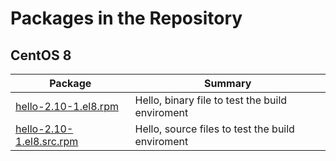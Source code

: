 # Packages in the Repository

## CentOS 8

| Package                                                                                                                    | Summary                                          |
| -------------------------------------------------------------------------------------------------------------------------- | ------------------------------------------------ |
| [hello-2.10-1.el8.rpm](https://github.com/joergklein/packages/raw/master/centos/8/x86_64/rpms/hello-2.10-1.el8.x86_64.rpm) | Hello, binary file to test the build enviroment  |
| [hello-2.10-1.el8.src.rpm](https://github.com/joergklein/packages/raw/master/centos/8/srpms/hello-2.10-1.el8.src.rpm)      | Hello, source files to test the build enviroment |
